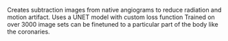 Creates subtraction images from native angiograms to reduce radiation and motion artifact.
Uses a UNET model with custom loss function
Trained on over 3000 image sets can be finetuned to a particular part of the body like the coronaries.
